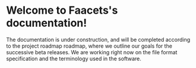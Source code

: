 Welcome to Faacets's documentation!
===================================

The documentation is under construction, and will be completed according
to the project roadmap roadmap, where we outline our goals for the
successive beta releases. We are working right now on the file format
specification and the terminology used in the software.
